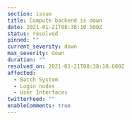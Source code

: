 ```yaml
---
section: issue
title: Compute backend is down
date: 2021-01-21T08:38:10.500Z
status: resolved
pinned: ""
current_severity: down
max_severity: down
duration: ""
resolved_on: 2021-01-21T08:38:10.600Z
affected:
  - Batch System
  - Login nodes
  - User Interfaces
twitterFeed: ""
enableComments: true
---
```

